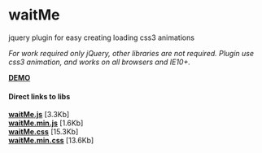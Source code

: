 waitMe
======

jquery plugin for easy creating loading css3 animations

<i>For work required only jQuery, other libraries are not required.</i>
<i>Plugin use css3 animation, and works on all browsers and IE10+.</i>
<br>

<a href="http://vadimsva.github.io/waitMe/" target="_blank"><b>DEMO</b></a>


<h4>Direct links to libs</h4>
<a href="http://vadimsva.github.io/waitMe/waitMe.js" target="_blank"><b>waitMe.js</b></a> [3.3Kb]<br>
<a href="http://vadimsva.github.io/waitMe/waitMe.min.js" target="_blank"><b>waitMe.min.js</b></a> [1.6Kb]<br>
<a href="http://vadimsva.github.io/waitMe/waitMe.css" target="_blank"><b>waitMe.css</b></a> [15.3Kb]<br>
<a href="http://vadimsva.github.io/waitMe/waitMe.min.css" target="_blank"><b>waitMe.min.css</b></a> [13.6Kb]
